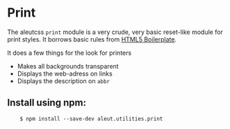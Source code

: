 # Print

The aleutcss `print` module is a very crude, very basic reset-like module for
print styles. It borrows basic rules from [HTML5
Boilerplate](https://github.com/h5bp/html5-boilerplate).

It does a few things for the look for printers
* Makes all backgrounds transparent
* Displays the web-adress on links
* Displays the description on `abbr`


## Install using npm:

```ssh
	$ npm install --save-dev aleut.utilities.print

```
